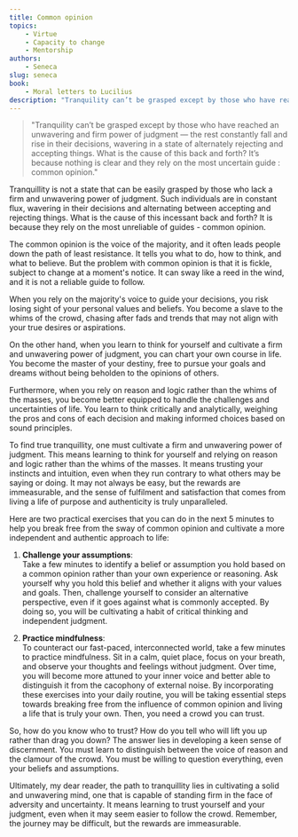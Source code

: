 ```yaml
---
title: Common opinion
topics:
    - Virtue
    - Capacity to change
    - Mentorship
authors:
    - Seneca
slug: seneca
book:
    - Moral letters to Lucilius
description: "Tranquility can’t be grasped except by those who have reached an unwavering and firm power of judgment — the rest constantly fall and rise in their decisions, wavering in a state of alternately rejecting and accepting things. What is the cause of this back and forth? It’s because nothing is clear and they rely on the most uncertain guide : common opinion."
---
```


> "Tranquility can’t be grasped except by those who have reached an unwavering and firm power of judgment — the rest constantly fall and rise in their decisions, wavering in a state of alternately rejecting and accepting things. What is the cause of this back and forth? It’s because nothing is clear and they rely on the most uncertain guide : common opinion."

Tranquillity is not a state that can be easily grasped by those who lack a firm and unwavering power of judgment. Such individuals are in constant flux, wavering in their decisions and alternating between accepting and rejecting things. What is the cause of this incessant back and forth? It is because they rely on the most unreliable of guides - common opinion.

The common opinion is the voice of the majority, and it often leads people down the path of least resistance. It tells you what to do, how to think, and what to believe. But the problem with common opinion is that it is fickle, subject to change at a moment's notice. It can sway like a reed in the wind, and it is not a reliable guide to follow.

When you rely on the majority's voice to guide your decisions, you risk losing sight of your personal values and beliefs. You become a slave to the whims of the crowd, chasing after fads and trends that may not align with your true desires or aspirations.

On the other hand, when you learn to think for yourself and cultivate a firm and unwavering power of judgment, you can chart your own course in life. You become the master of your destiny, free to pursue your goals and dreams without being beholden to the opinions of others.

Furthermore, when you rely on reason and logic rather than the whims of the masses, you become better equipped to handle the challenges and uncertainties of life. You learn to think critically and analytically, weighing the pros and cons of each decision and making informed choices based on sound principles.

To find true tranquillity, one must cultivate a firm and unwavering power of judgment. This means learning to think for yourself and relying on reason and logic rather than the whims of the masses. It means trusting your instincts and intuition, even when they run contrary to what others may be saying or doing. It may not always be easy, but the rewards are immeasurable, and the sense of fulfilment and satisfaction that comes from living a life of purpose and authenticity is truly unparalleled.

Here are two practical exercises that you can do in the next 5 minutes to help you break free from the sway of common opinion and cultivate a more independent and authentic approach to life:

1.	**Challenge your assumptions**:  
Take a few minutes to identify a belief or assumption you hold based on a common opinion rather than your own experience or reasoning. Ask yourself why you hold this belief and whether it aligns with your values and goals. Then, challenge yourself to consider an alternative perspective, even if it goes against what is commonly accepted. By doing so, you will be cultivating a habit of critical thinking and independent judgment.

2.	**Practice mindfulness**:  
To counteract our fast-paced, interconnected world, take a few minutes to practice mindfulness. Sit in a calm, quiet place, focus on your breath, and observe your thoughts and feelings without judgment. Over time, you will become more attuned to your inner voice and better able to distinguish it from the cacophony of external noise.
By incorporating these exercises into your daily routine, you will be taking essential steps towards breaking free from the influence of common opinion and living a life that is truly your own. Then, you need a crowd you can trust.

So, how do you know who to trust? How do you tell who will lift you up rather than drag you down? The answer lies in developing a keen sense of discernment. You must learn to distinguish between the voice of reason and the clamour of the crowd. You must be willing to question everything, even your beliefs and assumptions.

Ultimately, my dear reader, the path to tranquillity lies in cultivating a solid and unwavering mind, one that is capable of standing firm in the face of adversity and uncertainty. It means learning to trust yourself and your judgment, even when it may seem easier to follow the crowd. Remember, the journey may be difficult, but the rewards are immeasurable.

